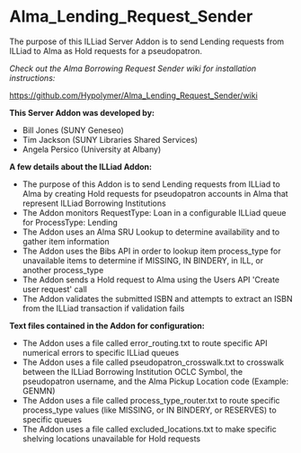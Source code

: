 # Alma_Lending_Request_Sender
The purpose of this ILLiad Server Addon is to send Lending requests from ILLiad to Alma as Hold requests for a pseudopatron.

_Check out the Alma Borrowing Request Sender wiki for installation instructions:_

https://github.com/Hypolymer/Alma_Lending_Request_Sender/wiki

**This Server Addon was developed by:**
- Bill Jones (SUNY Geneseo)
- Tim Jackson (SUNY Libraries Shared Services)
- Angela Persico (University at Albany)

**A few details about the ILLiad Addon:**
- The purpose of this Addon is to send Lending requests from ILLiad to Alma by creating Hold requests for pseudopatron accounts in Alma that represent ILLiad Borrowing Institutions
- The Addon monitors RequestType: Loan in a configurable ILLiad queue for ProcessType: Lending
- The Addon uses an Alma SRU Lookup to determine availability and to gather item information
- The Addon uses the Bibs API in order to lookup item process_type for unavailable items to determine if MISSING, IN BINDERY, in ILL, or another process_type
- The Addon sends a Hold request to Alma using the Users API 'Create user request' call
- The Addon validates the submitted ISBN and attempts to extract an ISBN from the ILLiad transaction if validation fails

**Text files contained in the Addon for configuration:**
- The Addon uses a file called error_routing.txt to route specific API numerical errors to specific ILLiad queues
- The Addon uses a file called pseudopatron_crosswalk.txt to crosswalk between the ILLiad Borrowing Institution OCLC Symbol, the pseudopatron username, and the Alma Pickup Location code (Example: GENMN)
- The Addon uses a file called process_type_router.txt to route specific process_type values (like MISSING, or IN BINDERY, or RESERVES) to specific queues
- The Addon uses a file called excluded_locations.txt to make specific shelving locations unavailable for Hold requests 
